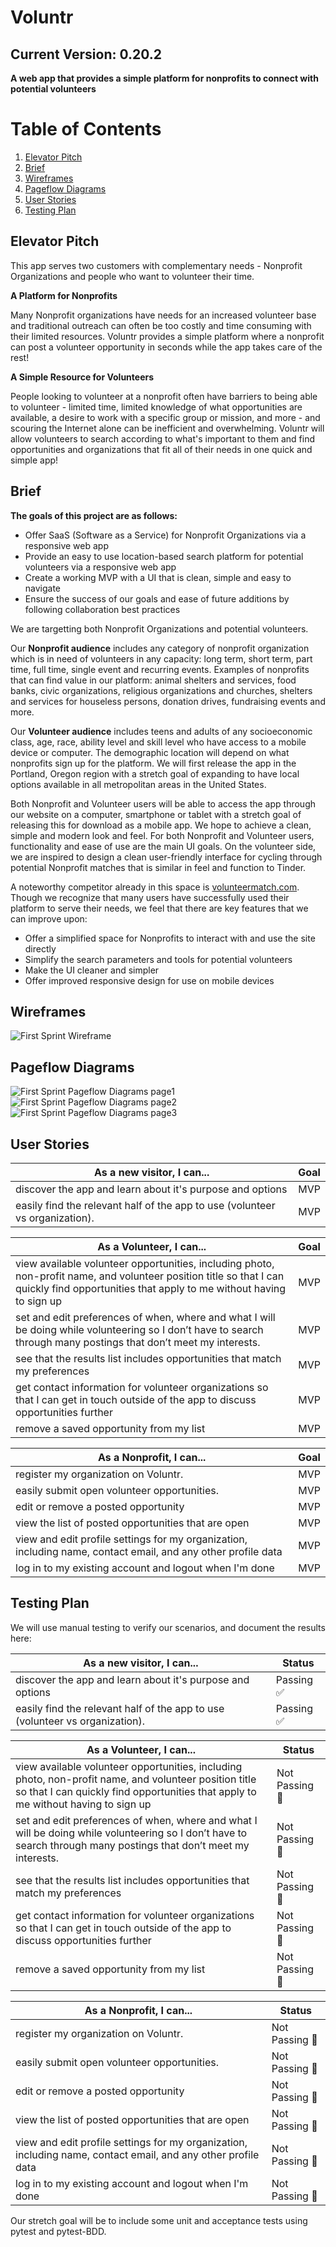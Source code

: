 # Voluntr
## Current Version: 0.20.2
<b> A web app that provides a simple platform for nonprofits to connect with potential volunteers</b>

# Table of Contents
1. [Elevator Pitch](#elevator-pitch)
2. [Brief](#brief)
3. [Wireframes](#wireframes)
4. [Pageflow Diagrams](#pageflow-diagrams)
5. [User Stories](#user-stories)
6. [Testing Plan](#testing-plan)

## Elevator Pitch
<div>
<p>This app serves two customers with complementary needs - Nonprofit Organizations and people who want to volunteer their time. </p>
<b> A Platform for Nonprofits </b>
<p>Many Nonprofit organizations have needs for an increased volunteer base and traditional outreach can often be too costly and time consuming with their limited resources. Voluntr provides a simple platform where a nonprofit can post a volunteer opportunity in seconds while the app takes care of the rest! </p>
<b> A Simple Resource for Volunteers </b>
<p>People looking to volunteer at a nonprofit often have barriers to being able to volunteer - limited time, limited knowledge of what opportunities are available, a desire to work with a specific group or mission, and more - and scouring the Internet alone can be inefficient and overwhelming. Voluntr will allow volunteers to search according to what's important to them and find opportunities and organizations that fit all of their needs in one quick and simple app!</p>
</div>

## Brief
<div>
<b>The goals of this project are as follows:</b>
  <ul>
    <li>Offer SaaS (Software as a Service) for Nonprofit Organizations via a responsive web app</li>
    <li>Provide an easy to use location-based search platform for potential volunteers via a responsive web app</li>
    <li>Create a working MVP with a UI that is clean, simple and easy to navigate</li>
    <li>Ensure the success of our goals and ease of future additions by following collaboration best practices</li>
  </ul>

We are targetting both Nonprofit Organizations and potential volunteers. 
<p> Our <b>Nonprofit audience</b> includes any category of nonprofit organization which is in need of volunteers in any capacity: long term, short term, part time, full time, single event and recurring events. Examples of nonprofits that can find value in our platform: animal shelters and services, food banks, civic organizations, religious organizations and churches, shelters and services for houseless persons, donation drives, fundraising events and more.</p>

<p>Our <b>Volunteer audience</b> includes teens and adults of any socioeconomic class, age, race, ability level and skill level who have access to a mobile device or computer. The demographic location will depend on what nonprofits sign up for the platform. We will first release the app in the Portland, Oregon region with a stretch goal of expanding to have local options available in all metropolitan areas in the United States. </p>

<p>Both Nonprofit and Volunteer users will be able to access the app through our website on a computer, smartphone or tablet with a stretch goal of releasing this for download as a mobile app. We hope to achieve a clean, simple and modern look and feel. For both Nonprofit and Volunteer users, functionality and ease of use are the main UI goals. On the volunteer side, we are inspired to design a clean user-friendly interface for cycling through potential Nonprofit matches that is similar in feel and function to Tinder.</p>

<p>A noteworthy competitor already in this space is <a href="http://www.volunteermatch.com">volunteermatch.com</a>. Though we recognize that many users have successfully used their platform to serve their needs, we feel that there are key features that we can improve upon: </p>
  <ul>
    <li>Offer a simplified space for Nonprofits to interact with and use the site directly</li>
    <li>Simplify the search parameters and tools for potential volunteers</li>
    <li>Make the UI cleaner and simpler</li>
    <li>Offer improved responsive design for use on mobile devices</li>
  </ul>
</div>

## Wireframes

![First Sprint Wireframe](./assets/voluntr_wireframe.jpg)

## Pageflow Diagrams

![First Sprint Pageflow Diagrams page1](./assets/voluntr_page_flows.png)
![First Sprint Pageflow Diagrams page2](./assets/voluntr_page_flows2.png)
![First Sprint Pageflow Diagrams page3](./assets/voluntr_page_flows3.png)

## User Stories
<div>

| As a new visitor, I can... | Goal |
| --- | --- |
| discover the app and learn about it's purpose and options | MVP |
| easily find the relevant half of the app to use (volunteer vs organization). | MVP |

</div>

<div>

| As a Volunteer, I can... | Goal |
| --- | --- |
| view available volunteer opportunities, including photo, non-profit name, and volunteer position title so that I can quickly find opportunities that apply to me without having to sign up  | MVP  |
| set and edit preferences of when, where and what I will be doing while volunteering so I don’t have to search through many postings that don’t meet my interests. | MVP  |
| see that the results list includes opportunities that match my preferences  | MVP  |
| get contact information for volunteer organizations so that I can get in touch outside of the app to discuss opportunities further  | MVP  |
| remove a saved opportunity from my list  | MVP  |

</div>

<div>

| As a Nonprofit, I can... | Goal |
| --- | --- |
| register my organization on Voluntr. | MVP |
| easily submit open volunteer opportunities. | MVP |
| edit or remove a posted opportunity  | MVP  |
| view the list of posted opportunities that are open  | MVP  |
| view and edit profile settings for my organization, including name, contact email, and any other profile data  | MVP  |
| log in to my existing account and logout when I'm done  | MVP  |

</div>

## Testing Plan

We will use manual testing to verify our scenarios, and document the results here:

<div>

| As a new visitor, I can... | Status |
| --- | --- |
| discover the app and learn about it's purpose and options | Passing :white_check_mark: |
| easily find the relevant half of the app to use (volunteer vs organization). | Passing :white_check_mark: |

</div>

<div>

| As a Volunteer, I can... | Status |
| --- | --- |
| view available volunteer opportunities, including photo, non-profit name, and volunteer position title so that I can quickly find opportunities that apply to me without having to sign up  | Not Passing :red_circle: |
| set and edit preferences of when, where and what I will be doing while volunteering so I don’t have to search through many postings that don’t meet my interests. | Not Passing :red_circle: |
| see that the results list includes opportunities that match my preferences  | Not Passing :red_circle: |
| get contact information for volunteer organizations so that I can get in touch outside of the app to discuss opportunities further  | Not Passing :red_circle: |
| remove a saved opportunity from my list  | Not Passing :red_circle: |

</div>

<div>

| As a Nonprofit, I can... | Status |
| --- | --- |
| register my organization on Voluntr. | Not Passing :red_circle: |
| easily submit open volunteer opportunities. | Not Passing :red_circle: |
| edit or remove a posted opportunity  | Not Passing :red_circle: |
| view the list of posted opportunities that are open  | Not Passing :red_circle: |
| view and edit profile settings for my organization, including name, contact email, and any other profile data  | Not Passing :red_circle: |
| log in to my existing account and logout when I'm done  | Not Passing :red_circle: |

</div>

Our stretch goal will be to include some unit and acceptance tests using pytest and pytest-BDD.  